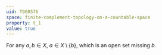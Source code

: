 ```yaml
---
uid: T000576
space: finite-complement-topology-on-a-countable-space
property: t_1
value: true
---
```

For any $a,b \in X$, $a \in X \setminus \{b\}$, which is an open set missing $b$.

